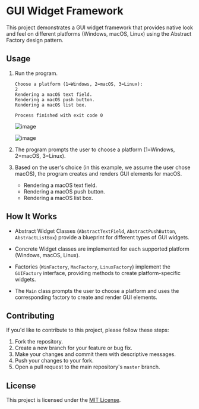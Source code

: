 # GUI Widget Framework

This project demonstrates a GUI widget framework that provides native look and feel on different platforms (Windows, macOS, Linux) using the Abstract Factory design pattern.

## Usage

1. Run the program.

    ```
    Choose a platform (1=Windows, 2=macOS, 3=Linux):
    2
    Rendering a macOS text field.
    Rendering a macOS push button.
    Rendering a macOS list box.

    Process finished with exit code 0
    ```
     ![image](https://github.com/UMMEATHIYA/Assignment3_FactoryMethod_SimpleGUI/assets/43459908/91569b70-d344-4462-8414-39d78308e92a)

    ![image](https://github.com/UMMEATHIYA/Assignment3_FactoryMethod_SimpleGUI/assets/43459908/3a35330e-c3df-4cb1-83e7-0f77c6a5fdee)



2. The program prompts the user to choose a platform (1=Windows, 2=macOS, 3=Linux).

3. Based on the user's choice (in this example, we assume the user chose macOS), the program creates and renders GUI elements for macOS.

   - Rendering a macOS text field.
   - Rendering a macOS push button.
   - Rendering a macOS list box.

## How It Works

- Abstract Widget Classes (`AbstractTextField`, `AbstractPushButton`, `AbstractListBox`) provide a blueprint for different types of GUI widgets.

- Concrete Widget classes are implemented for each supported platform (Windows, macOS, Linux).

- Factories (`WinFactory`, `MacFactory`, `LinuxFactory`) implement the `GUIFactory` interface, providing methods to create platform-specific widgets.

- The `Main` class prompts the user to choose a platform and uses the corresponding factory to create and render GUI elements.

## Contributing

If you'd like to contribute to this project, please follow these steps:

1. Fork the repository.
2. Create a new branch for your feature or bug fix.
3. Make your changes and commit them with descriptive messages.
4. Push your changes to your fork.
5. Open a pull request to the main repository's `master` branch.

## License

This project is licensed under the [MIT License](LICENSE).
